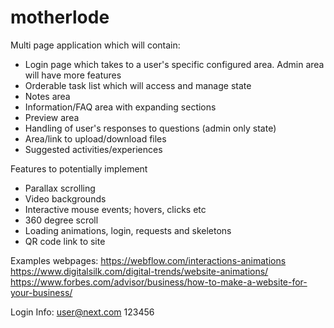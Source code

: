 # motherlode

Multi page application which will contain:

- Login page which takes to a user's specific configured area. Admin area will have more features
- Orderable task list which will access and manage state
- Notes area
- Information/FAQ area with expanding sections
- Preview area
- Handling of user's responses to questions (admin only state)
- Area/link to upload/download files
- Suggested activities/experiences

Features to potentially implement

- Parallax scrolling
- Video backgrounds
- Interactive mouse events; hovers, clicks etc
- 360 degree scroll
- Loading animations, login, requests and skeletons
- QR code link to site

Examples webpages:
https://webflow.com/interactions-animations
https://www.digitalsilk.com/digital-trends/website-animations/
https://www.forbes.com/advisor/business/how-to-make-a-website-for-your-business/

Login Info:
user@next.com
123456
